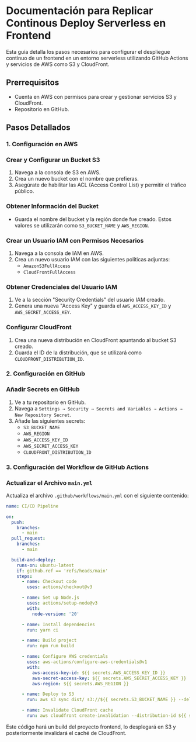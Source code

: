 # Documentación para Replicar Continous Deploy Serverless en Frontend

Esta guía detalla los pasos necesarios para configurar el despliegue continuo de un frontend en un entorno serverless utilizando GitHub Actions y servicios de AWS como S3 y CloudFront.

## Prerrequisitos

- Cuenta en AWS con permisos para crear y gestionar servicios S3 y CloudFront.
- Repositorio en GitHub.

## Pasos Detallados

### 1. Configuración en AWS

### Crear y Configurar un Bucket S3

1. Navega a la consola de S3 en AWS.
2. Crea un nuevo bucket con el nombre que prefieras.
3. Asegúrate de habilitar las ACL (Access Control List) y permitir el tráfico público.

### Obtener Información del Bucket

- Guarda el nombre del bucket y la región donde fue creado. Estos valores se utilizarán como `S3_BUCKET_NAME` y `AWS_REGION`.

### Crear un Usuario IAM con Permisos Necesarios

1. Navega a la consola de IAM en AWS.
2. Crea un nuevo usuario IAM con las siguientes políticas adjuntas:
    - `AmazonS3FullAccess`
    - `CloudFrontFullAccess`

### Obtener Credenciales del Usuario IAM

1. Ve a la sección "Security Credentials" del usuario IAM creado.
2. Genera una nueva "Access Key" y guarda el `AWS_ACCESS_KEY_ID` y `AWS_SECRET_ACCESS_KEY`.

### Configurar CloudFront

1. Crea una nueva distribución en CloudFront apuntando al bucket S3 creado.
2. Guarda el ID de la distribución, que se utilizará como `CLOUDFRONT_DISTRIBUTION_ID`.

### 2. Configuración en GitHub

### Añadir Secrets en GitHub

1. Ve a tu repositorio en GitHub.
2. Navega a `Settings → Security → Secrets and Variables → Actions → New Repository Secret`.
3. Añade las siguientes secrets:
    - `S3_BUCKET_NAME`
    - `AWS_REGION`
    - `AWS_ACCESS_KEY_ID`
    - `AWS_SECRET_ACCESS_KEY`
    - `CLOUDFRONT_DISTRIBUTION_ID`

### 3. Configuración del Workflow de GitHub Actions

### Actualizar el Archivo `main.yml`

Actualiza el archivo `.github/workflows/main.yml` con el siguiente contenido:

```yaml
name: CI/CD Pipeline

on:
  push:
    branches:
      - main
  pull_request:
    branches:
      - main

  build-and-deploy:
    runs-on: ubuntu-latest
    if: github.ref == 'refs/heads/main' 
    steps:
      - name: Checkout code
        uses: actions/checkout@v3

      - name: Set up Node.js
        uses: actions/setup-node@v3
        with:
          node-version: '20'

      - name: Install dependencies
        run: yarn ci

      - name: Build project
        run: npm run build

      - name: Configure AWS credentials
        uses: aws-actions/configure-aws-credentials@v1
        with:
          aws-access-key-id: ${{ secrets.AWS_ACCESS_KEY_ID }}
          aws-secret-access-key: ${{ secrets.AWS_SECRET_ACCESS_KEY }}
          aws-region: ${{ secrets.AWS_REGION }}

      - name: Deploy to S3
        run: aws s3 sync dist/ s3://${{ secrets.S3_BUCKET_NAME }} --delete

      - name: Invalidate CloudFront cache
        run: aws cloudfront create-invalidation --distribution-id ${{ secrets.CLOUDFRONT_DISTRIBUTION_ID }} --paths "/*"

```

Este código hará un build del proyecto frontend, lo desplegará en S3 y posteriormente invalidará el caché de CloudFront.
